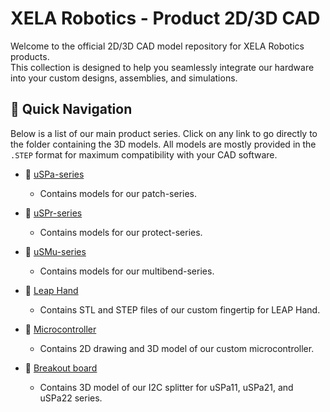 # XELA Robotics - Product 2D/3D CAD

Welcome to the official 2D/3D CAD model repository for XELA Robotics products. <br />
This collection is designed to help you seamlessly integrate our hardware into your custom designs, assemblies, and simulations.

## 🚀 Quick Navigation

Below is a list of our main product series. Click on any link to go directly to the folder containing the 3D models. All models are mostly provided in the `.STEP` format for maximum compatibility with your CAD software.

* 📂 [uSPa-series](https://github.com/XELA-Robotics/Drawing/tree/main/uSkin%20-%20Patch)
  * Contains models for our patch-series.

* 📂 [uSPr-series](https://github.com/XELA-Robotics/Drawing/tree/main/uSkin%20-%20Protect)
  * Contains models for our protect-series.

* 📂 [uSMu-series](https://github.com/XELA-Robotics/Drawing/tree/main/uSkin%20-%20Multibend)
  * Contains models for our multibend-series.

* 📂 [Leap Hand](https://github.com/XELA-Robotics/Drawing/tree/main/LEAP%20Hand)
  * Contains STL and STEP files of our custom fingertip for LEAP Hand.

* 📂 [Microcontroller](https://github.com/XELA-Robotics/Drawing/tree/main/Microcontroller)
  * Contains 2D drawing and 3D model of our custom microcontroller.

* 📂 [Breakout board](https://github.com/XELA-Robotics/Drawing/tree/main/Breakout%20Board)
  * Contains 3D model of our I2C splitter for uSPa11, uSPa21, and uSPa22 series.
